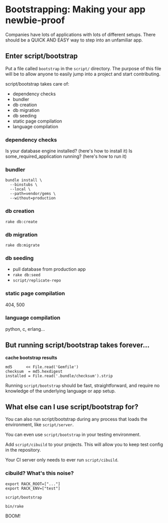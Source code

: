 # Bootstrapping: Making your app newbie-proof

Companies have lots of applications with lots of different setups. There should
be a QUICK AND EASY way to step into an unfamiliar app.

## Enter script/bootstrap

Put a file called `bootstrap` in the `script/` directory. The purpose of this
file will be to allow anyone to easily jump into a project and start
contributing.

script/bootstrap takes care of:
* dependency checks
* bundler
* db creation
* db migration
* db seeding
* static page compilation
* language compilation

### dependency checks

Is your database engine installed? (here's how to install it)
Is some_required_application running? (here's how to run it)

### bundler

```
bundle install \
  --binstubs \
  --local \
  --path=vendor/gems \
  --without=production
```

### db creation

`rake db:create`

### db migration

`rake db:migrate`

### db seeding

* pull database from production app
* `rake db:seed`
* `script/replicate-repo`

### static page compilation

404, 500

### language compilation

python, c, erlang...

## But running script/bootstrap takes forever...

**cache bootstrap results**

```
md5      << File.read('Gemfile')
checksum  = md5.hexdigest
installed = File.read('.bundle/checksum').strip
```

Running `script/bootstrap` should be fast, straightforward, and require no
knowledge of the underlying language or app setup.

## What else can I use script/bootstrap for?

You can also run script/bootstrap during any process that loads the environment,
like `script/server`.

You can even use `script/bootstrap` in your testing environment.

Add `script/cibuild` to your projects. This will allow you to keep test config
in the repository.

Your CI server only needs to ever run `script/cibuild`.

### cibuild? What's this noise?

```
export RACK_ROOT=["..."]
export RACK_ENV=["test"]

script/bootstrap

bin/rake
```

BOOM!

